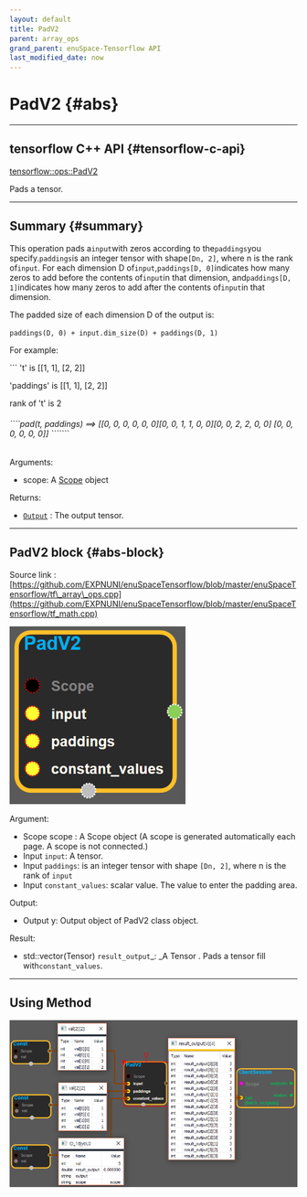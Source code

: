 ```yaml
--- 
layout: default 
title: PadV2 
parent: array_ops 
grand_parent: enuSpace-Tensorflow API 
last_modified_date: now 
--- 
```


# PadV2 {#abs}

---

## tensorflow C++ API {#tensorflow-c-api}

[tensorflow::ops::PadV2](https://www.tensorflow.org/api_docs/cc/class/tensorflow/ops/pad-v2.html)

Pads a tensor.

---

## Summary {#summary}

This operation pads a`input`with zeros according to the`paddings`you specify.`paddings`is an integer tensor with shape`[Dn, 2]`, where n is the rank of`input`. For each dimension D of`input`,`paddings[D, 0]`indicates how many zeros to add before the contents of`input`in that dimension, and`paddings[D, 1]`indicates how many zeros to add after the contents of`input`in that dimension.

The padded size of each dimension D of the output is:

`paddings(D, 0) + input.dim_size(D) + paddings(D, 1)`

For example:

\`\`\` 't' is \[\[1, 1\], \[2, 2\]\]

'paddings' is \[\[1, 1\], \[2, 2\]\]

rank of 't' is 2

###### \`\`\`\`pad\(t, paddings\) ==&gt; \[\[0, 0, 0, 0, 0, 0\]\[0, 0, 1, 1, 0, 0\]\[0, 0, 2, 2, 0, 0\] \[0, 0, 0, 0, 0, 0\]\] \`\`\`\`\`\`\`

Arguments:

* scope: A [Scope](https://www.tensorflow.org/api_docs/cc/class/tensorflow/scope.html#classtensorflow_1_1_scope) object

Returns:

* [`Output`](https://www.tensorflow.org/api_docs/cc/class/tensorflow/output.html#classtensorflow_1_1_output) : The output tensor.

---

## PadV2 block {#abs-block}

Source link :[https://github.com/EXPNUNI/enuSpaceTensorflow/blob/master/enuSpaceTensorflow/tf\_array\_ops.cpp](https://github.com/EXPNUNI/enuSpaceTensorflow/blob/master/enuSpaceTensorflow/tf_math.cpp)

![](./assets/array_ops/padv2_1.png)

Argument:

* Scope scope : A Scope object \(A scope is generated automatically each page. A scope is not connected.\)
* Input `input`: A tensor.
* Input `paddings`: is an integer tensor with shape `[Dn, 2]`, where n is the rank of `input`
* Input `constant_values`: scalar value. The value to enter the padding area.

Output:

* Output y: Output object of PadV2 class object.

Result:

* std::vector\(Tensor\) `result_output`\_: \_A Tensor . Pads a tensor fill with`constant_values`.

---

## Using Method

![](./assets/array_ops/padv2_2.png)

